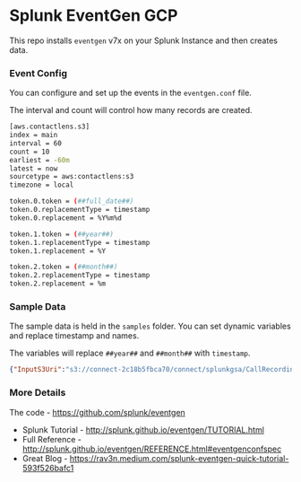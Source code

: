 # Splunk EventGen GCP
This repo installs `eventgen` v7x on your Splunk Instance and then creates data.  
  
### Event Config
You can configure and set up the events in the `eventgen.conf` file.  
  
The interval and count will control how many records are created.
  
```bash
[aws.contactlens.s3]
index = main
interval = 60
count = 10
earliest = -60m
latest = now
sourcetype = aws:contactlens:s3
timezone = local

token.0.token = (##full_date##)
token.0.replacementType = timestamp
token.0.replacement = %Y%m%d

token.1.token = (##year##)
token.1.replacementType = timestamp
token.1.replacement = %Y

token.2.token = (##month##)
token.2.replacementType = timestamp
token.2.replacement = %m
```
  
### Sample Data
The sample data is held in the `samples` folder.  You can set dynamic variables and replace timestamp and names.  
  
The variables will replace `##year##` and `##month##` with `timestamp`.  
  
```json
{"InputS3Uri":"s3://connect-2c18b5fbca70/connect/splunkgsa/CallRecordings/##year##/##month##/##day##/c04b9f56-069a-4baa-8cbf-cbd10b3b5da3_##full_date##T19:42_UTC.wav","ContactId":"c04b9f56-069a-4baa-8cbf-cbd10b3b5da3","InstanceId":"f50483e1-9ee4-4836-b3f1-a78d52f41269"}
```
  
### More Details
The code - https://github.com/splunk/eventgen  
  
 - Splunk Tutorial - http://splunk.github.io/eventgen/TUTORIAL.html  
 - Full Reference - http://splunk.github.io/eventgen/REFERENCE.html#eventgenconfspec  
 - Great Blog - https://rav3n.medium.com/splunk-eventgen-quick-tutorial-593f526bafc1  